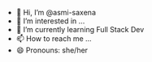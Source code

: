 - 👋 Hi, I’m @asmi-saxena
- 👀 I’m interested in ...
- 🌱 I’m currently learning Full Stack Dev
- 📫 How to reach me ...
- 😄 Pronouns: she/her


<!---
asmi-saxena/asmi-saxena is a ✨ special ✨ repository because its `README.md` (this file) appears on your GitHub profile.
You can click the Preview link to take a look at your changes.
--->
